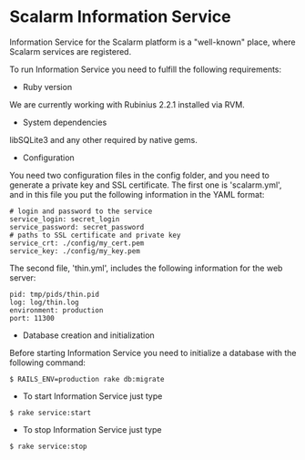 Scalarm Information Service
===========================

Information Service for the Scalarm platform is a "well-known" place, where Scalarm services are registered.

To run Information Service you need to fulfill the following requirements:

* Ruby version

We are currently working with Rubinius 2.2.1 installed via RVM.

* System dependencies

libSQLite3 and any other required by native gems.

* Configuration

You need two configuration files in the config folder, and you need to generate a private key and SSL certificate.
The first one is 'scalarm.yml', and in this file you put the following information in the YAML format:

```
# login and password to the service
service_login: secret_login
service_password: secret_password
# paths to SSL certificate and private key
service_crt: ./config/my_cert.pem
service_key: ./config/my_key.pem
```

The second file, 'thin.yml', includes the following information for the web server:
```
pid: tmp/pids/thin.pid
log: log/thin.log
environment: production
port: 11300
```

* Database creation and initialization

Before starting Information Service you need to initialize a database with the following command:

```
$ RAILS_ENV=production rake db:migrate
```

* To start Information Service just type

```
$ rake service:start
```

* To stop Information Service just type

```
$ rake service:stop
```